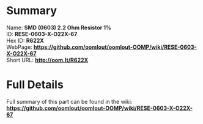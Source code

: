 
Summary
=================
  
Name: __SMD (0603) 2.2 Ohm Resistor 1%__    
ID: __RESE-0603-X-O22X-67__   
Hex ID: __R622X__   
WebPage: __https://github.com/oomlout/oomlout-OOMP/wiki/RESE-0603-X-O22X-67__   
Short URL: __http://oom.lt/R622X__   

Full Details
==========================
Full summary of this part can be found in the wiki:   
__https://github.com/oomlout/oomlout-OOMP/wiki/RESE-0603-X-O22X-67__    

